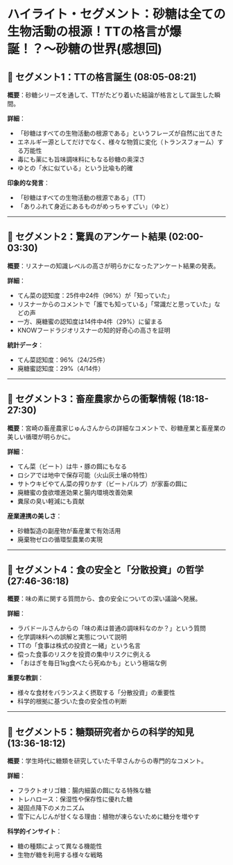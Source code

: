 # ハイライト・セグメント：砂糖は全ての生物活動の根源！TTの格言が爆誕！？〜砂糖の世界(感想回)

## 🌟 セグメント1：TTの格言誕生 (08:05-08:21)

**概要**：砂糖シリーズを通して、TTがたどり着いた結論が格言として誕生した瞬間。

**詳細**：
- 「砂糖はすべての生物活動の根源である」というフレーズが自然に出てきた
- エネルギー源としてだけでなく、様々な物質に変化（トランスフォーム）する万能性
- 毒にも薬にも旨味調味料にもなる砂糖の奥深さ
- ゆとの「水に似ている」という比喩も的確

**印象的な発言**：
- 「砂糖はすべての生物活動の根源である」（TT）
- 「ありふれて身近にあるものがめっちゃすごい」（ゆと）

---

## 🌟 セグメント2：驚異のアンケート結果 (02:00-03:30)

**概要**：リスナーの知識レベルの高さが明らかになったアンケート結果の発表。

**詳細**：
- てん菜の認知度：25件中24件（96%）が「知っていた」
- リスナーからのコメントで「誰でも知っている」「常識だと思っていた」などの声
- 一方、廃糖蜜の認知度は14件中4件（29%）に留まる
- KNOWフードラジオリスナーの知的好奇心の高さを証明

**統計データ**：
- てん菜認知度：96%（24/25件）
- 廃糖蜜認知度：29%（4/14件）

---

## 🌟 セグメント3：畜産農家からの衝撃情報 (18:18-27:30)

**概要**：宮崎の畜産農家じゅんさんからの詳細なコメントで、砂糖産業と畜産業の美しい循環が明らかに。

**詳細**：
- てん菜（ビート）は牛・豚の餌にもなる
- ロシアでは地中で保存可能（火山灰土壌の特性）
- サトウキビやてん菜の搾りかす（ビートパルプ）が家畜の餌に
- 廃糖蜜の食欲増進効果と腸内環境改善効果
- 糞尿の臭い軽減にも貢献

**産業連携の美しさ**：
- 砂糖製造の副産物が畜産業で有効活用
- 廃棄物ゼロの循環型農業の実現

---

## 🌟 セグメント4：食の安全と「分散投資」の哲学 (27:46-36:18)

**概要**：味の素に関する質問から、食の安全についての深い議論へ発展。

**詳細**：
- ラバドールさんからの「味の素は普通の調味料なのか？」という質問
- 化学調味料への誤解と実態について説明
- TTの「食事は株式の投資と一緒」という名言
- 偿った食事のリスクを投資の集中リスクに例える
- 「おはぎを毎日1kg食べたら死ぬかも」という極端な例

**重要な教訓**：
- 様々な食材をバランスよく摂取する「分散投資」の重要性
- 科学的根拠に基づいた食の安全性の判断

---

## 🌟 セグメント5：糖類研究者からの科学的知見 (13:36-18:12)

**概要**：学生時代に糖類を研究していた千早さんからの専門的なコメント。

**詳細**：
- フラクトオリゴ糖：腸内細菌の餌になる特殊な糖
- トレハロース：保湿性や保存性に優れた糖
- 凝固点降下のメカニズム
- 雪下にんじんが甘くなる理由：植物が凍らないために糖分を増やす

**科学的インサイト**：
- 糖の種類によって異なる機能性
- 生物が糖を利用する様々な戦略